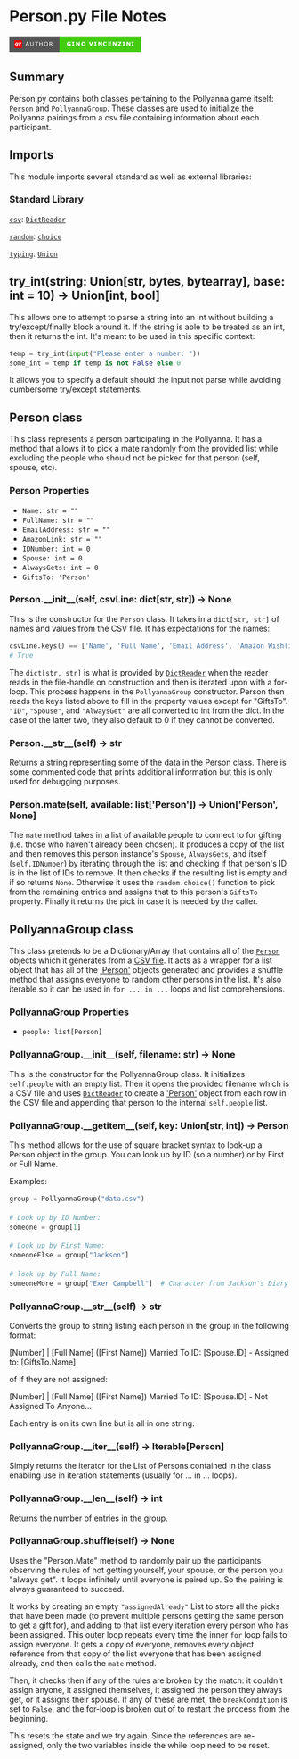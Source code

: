 # Person.py File Notes #

[![Author - Gino Vincenzini](https://raw.githubusercontent.com/GinoMan/PyPollyanna/master/docs/images/Author-Gino%20Vincenzini-brightgreen-badge.png)](https://ginovincenzini.com/)

## Summary ##

Person.py contains both classes pertaining to the Pollyanna game itself: [`Person`][person-class] and [`PollyannaGroup`][pollyannagroup-class]. These classes are used to initialize the Pollyanna pairings from a csv file containing information about each participant.

## Imports ##

This module imports several standard as well as external libraries:

### Standard Library ###

[`csv`][csvlib]: [`DictReader`][csvlib-dictreader]

[`random`][random]: [`choice`][random-choice]

[`typing`][typing]: [`Union`][typing-union]

## try_int(string: Union\[str, bytes, bytearray\], base: int = 10) -> Union\[int, bool\] ##

This allows one to attempt to parse a string into an int without building a try/except/finally block around it. If the string is able to be treated as an int, then it returns the int. It's meant to be used in this specific context:

```python
temp = try_int(input("Please enter a number: "))
some_int = temp if temp is not False else 0
```

It allows you to specify a default should the input not parse while avoiding cumbersome try/except statements.

## Person class ##

This class represents a person participating in the Pollyanna. It has a method that allows it to pick a mate randomly from the provided list while excluding the people who should not be picked for that person (self, spouse, etc).

### Person Properties ###

- `Name: str = ""`
- `FullName: str = ""`
- `EmailAddress: str = ""`
- `AmazonLink: str = ""`
- `IDNumber: int = 0`
- `Spouse: int = 0`
- `AlwaysGets: int = 0`
- `GiftsTo: 'Person'`

### Person.\_\_init\_\_(self, csvLine: dict\[str, str\]) -> None ###

This is the constructor for the `Person` class. It takes in a `dict[str, str]` of names and values from the CSV file. It has expectations for the names:

```python
csvLine.keys() == ['Name', 'Full Name', 'Email Address', 'Amazon Wishlist', 'ID', 'Spouse', 'I ALWAYS Get']
# True
```

The `dict[str, str]` is what is provided by [`DictReader`][csvLib-dictreader] when the reader reads in the file-handle on construction and then is iterated upon with a for-loop. This process happens in the `PollyannaGroup` constructor. Person then reads the keys listed above to fill in the property values except for "GiftsTo". `"ID"`, `"Spouse"`, and `"AlwaysGet"` are all converted to int from the dict. In the case of the latter two, they also default to 0 if they cannot be converted.

### Person.\_\_str\_\_(self) -> str ###

Returns a string representing some of the data in the Person class. There is some commented code that prints additional information but this is only used for debugging purposes.

### Person.mate(self, available: list\['Person'\]) -> Union['Person', None] ###

The `mate` method takes in a list of available people to connect to for gifting (i.e. those who haven't already been chosen). It produces a copy of the list and then removes this person instance's `Spouse`, `AlwaysGets`, and itself (`self.IDNumber`) by iterating through the list and checking if that person's ID is in the list of IDs to remove. It then checks if the resulting list is empty and if so returns `None`. Otherwise it uses the `random.choice()` function to pick from the remaining entries and assigns that to this person's `GiftsTo` property. Finally it returns the pick in case it is needed by the caller.

## PollyannaGroup class ##

This class pretends to be a Dictionary/Array that contains all of the [`Person`](#Person-class) objects which it generates from a [CSV file](https://github.com/GinoMan/PyPollyanna/blob/master/docs/data.md). It acts as a wrapper for a list object that has all of the ['Person'][person-class] objects generated and provides a shuffle method that assigns everyone to random other persons in the list. It's also iterable so it can be used in `for ... in ...` loops and list comprehensions. 

### PollyannaGroup Properties ###

- `people: list[Person]`

### PollyannaGroup.\_\_init\_\_(self, filename: str) -> None ###

This is the constructor for the PollyannaGroup class. It initializes `self.people` with an empty list. Then it opens the provided filename which is a CSV file and uses [`DictReader`][csvlib-dictreader] to create a ['Person'][person-class] object from each row in the CSV file and appending that person to the internal `self.people` list.

### PollyannaGroup.\_\_getitem\_\_(self, key: Union\[str, int\]) -> Person ###

This method allows for the use of square bracket syntax to look-up a Person object in the group. You can look up by ID (so a number) or by First or Full Name. 

Examples:

```python
group = PollyannaGroup("data.csv")

# Look up by ID Number:
someone = group[1]

# Look up by First Name:
someoneElse = group["Jackson"]

# look up by Full Name:
someoneMore = group["Exer Campbell"]  # Character from Jackson's Diary Web-comic
```

### PollyannaGroup.\_\_str\_\_(self) -> str ###

Converts the group to string listing each person in the group in the following format:

\[Number\] \| \[Full Name\] (\[First Name\]) Married To ID: \[Spouse.ID\] - Assigned to: \[GiftsTo.Name\]

of if they are not assigned:

\[Number\] \| \[Full Name\] (\[First Name\]) Married To ID: \[Spouse.ID\] - Not Assigned To Anyone...

Each entry is on its own line but is all in one string. 

### PollyannaGroup.\_\_iter\_\_(self) -> Iterable\[Person\] ###

Simply returns the iterator for the List of Persons contained in the class enabling use in iteration statements (usually for ... in ... loops).

### PollyannaGroup.\_\_len\_\_(self) -> int ###

Returns the number of entries in the group.

### PollyannaGroup.shuffle(self) -> None ###

Uses the "Person.Mate" method to randomly pair up the participants observing the rules of not getting yourself, your spouse, or the person you "always get". It loops infinitely until everyone is paired up. So the pairing is always guaranteed to succeed.

It works by creating an empty `"assignedAlready"` List to store all the picks that have been made (to prevent multiple persons getting the same person to get a gift for), and adding to that list every iteration every person who has been assigned. This outer loop repeats every time the inner `for` loop fails to assign everyone. It gets a copy of everyone, removes every object reference from that copy of the list everyone that has been assigned already, and then calls the `mate` method.

Then, it checks then if any of the rules are broken by the match: it couldn't assign anyone, it assigned themselves, it assigned the person they always get, or it assigns their spouse. If any of these are met, the `breakCondition` is set to `False`, and the for-loop is broken out of to restart the process from the beginning.

This resets the state and we try again. Since the references are re-assigned, only the two variables inside the while loop need to be reset.

[argparse]: https://docs.python.org/3.9/library/argparse.html
[argparse-ArgumentParser]: https://docs.python.org/3.9/library/argparse.html#argparse.ArgumentParser
[argparse-Namespace]: https://docs.python.org/3.9/library/argparse.html#the-namespace-object
[argparse-RawTextHelpFormatter]: https://docs.python.org/3.9/library/argparse.html#formatter-class

[configparser]: https://docs.python.org/3.9/library/configparser.html
[configparser-ConfigParser]: https://docs.python.org/3.9/library/configparser.html#configparser-objects

[csvlib]: https://docs.python.org/3.9/library/csv.html
[csvlib-dictreader]: https://docs.python.org/3.9/library/csv.html#csv.DictReader

[datetime]: https://docs.python.org/3.9/library/datetime.html
[datetime-datetime]: https://docs.python.org/3.9/library/datetime.html#datetime-objects
[datetime-date]: https://docs.python.org/3.9/library/datetime.html#date-objects
[datetime-timedelta]: https://docs.python.org/3.9/library/datetime.html#timedelta-objects

[email-mime-multipart]: https://docs.python.org/3.9/library/email.mime.html#email.mime.multipart.MIMEMultipart

[email-mime-text]: https://docs.python.org/3.9/library/email.mime.html#email.mime.text.MIMEText

[os]: https://docs.python.org/3.9/library/os.html
[os-system]: https://docs.python.org/3.9/library/os.html#os.system
[os-get_terminal_size]: https://docs.python.org/3.9/library/os.html#os.get_terminal_size
[os-mkdir]: https://docs.python.org/3.9/library/os.html#os.mkdir

[os-path]: https://docs.python.org/3.9/library/os.path.html
[os-path-expanduser]: https://docs.python.org/3.9/library/os.path.html#os.path.expanduser
[os-path-isdir]: https://docs.python.org/3.9/library/os.path.html#os.path.isdir
[os-path-join]: https://docs.python.org/3.9/library/os.path.html#os.path.join

[pathlib]: https://docs.python.org/3.9/library/pathlib.html
[pathlib-Path]: https://docs.python.org/3.9/library/pathlib.html#pathlib.Path

[platform]: https://docs.python.org/3.9/library/platform.html
[platform-system]: https://docs.python.org/3.9/library/platform.html#platform.system

[random]: https://docs.python.org/3.9/library/random.html
[random-choice]: https://docs.python.org/3.9/library/random.html#random.choice

[re]: https://docs.python.org/3.9/library/re.html
[re-sub]: https://docs.python.org/3.9/library/re.html#re.sub

[smtplib]: https://docs.python.org/3.9/library/smtplib.html
[smtplib-SMTP]: https://docs.python.org/3.9/library/smtplib.html#smtplib.SMTP
[smtplib-SMTPConnectError]: https://docs.python.org/3.9/library/smtplib.html#smtplib.SMTPConnectError
[smtplib-SMTPException]: https://docs.python.org/3.9/library/smtplib.html#smtplib.SMTPException

[tempfile]: https://docs.python.org/3.9/library/tempfile.html
[tempfile-gettempdir]: https://docs.python.org/3.9/library/tempfile.html#tempfile.gettempdir

[typing]: https://docs.python.org/3.9/library/typing.html
[typing-Union]: https://docs.python.org/3.9/library/typing.html#typing.Union
[typing-Optional]: https://docs.python.org/3.9/library/typing.html#typing.Optional

[colorama]: https://github.com/tartley/colorama
[colorama-back]: https://github.com/tartley/colorama#colored-output
[colorama-fore]: https://github.com/tartley/colorama#colored-output
[colorama-style]: https://github.com/tartley/colorama#colored-output
[colorama-deinit]: https://github.com/tartley/colorama#initialisation
[colorama-init]: https://github.com/tartley/colorama#initialisation

[jinja2]: https://jinja.palletsprojects.com/en/3.1.x/
[jinja2-FileSystemLoader]: https://jinja.palletsprojects.com/en/3.1.x/api/#jinja2.FileSystemLoader
[jinja2-Environment]: https://jinja.palletsprojects.com/en/3.1.x/api/#jinja2.Environment
[jinja2-Template]: https://jinja.palletsprojects.com/en/3.1.x/api/#jinja2.Template

[minify_html]: https://github.com/wilsonzlin/minify-html
[minify_html-minify]: https://docs.rs/minify-html/latest/minify_html/struct.Cfg.html

[progress-bar]: https://github.com/verigak/progress/
[progress-bar-IncrementalBar]: https://github.com/verigak/progress/#bars

[Main]: https://github.com/GinoMan/PyPollyanna/blob/master/docs/main.md
[Main-app_description]: https://github.com/GinoMan/PyPollyanna/blob/master/docs/main.md#app_description
[Main-reset_terminal_colors]: https://github.com/GinoMan/PyPollyanna/blob/master/docs/main.md#reset_terminal_colors---none
[Main-show_header]: https://github.com/GinoMan/PyPollyanna/blob/master/docs/main.md#show_headerprogram_name-str--the-pollyanna-lottery-system---none
[Main-display_example]: https://github.com/GinoMan/PyPollyanna/blob/master/docs/main.md#display_exampleperson-person-template-emailtemplate-txttemplate-emailtemplate---none
[Main-display_group]: https://github.com/GinoMan/PyPollyanna/blob/master/docs/main.md#display_groupgroup-pollyannagroup---none
[Main-display_associations]: https://github.com/GinoMan/PyPollyanna/blob/master/docs/main.md#display_associationsgroup-pollyannagroup---none
[Main-negative_answer]: https://github.com/GinoMan/PyPollyanna/blob/master/docs/main.md#negative_answerprompt_str-str-pos_answer-str--y---bool
[Main-parse_arguments]: https://github.com/GinoMan/PyPollyanna/blob/master/docs/main.md#parse_arguments---namespace
[Main-save_csv]: https://github.com/GinoMan/PyPollyanna/blob/master/docs/main.md#save_csvgroup-pollyannagroup---none
[Main-email_group]: https://github.com/GinoMan/PyPollyanna/blob/master/docs/main.md#email_groupgroup-pollyannagroup-template-emailtemplate-txttemplate-emailtemplate-is_test-bool---none
[Main-main]: https://github.com/GinoMan/PyPollyanna/blob/master/docs/main.md#main---none

[Person]: https://github.com/GinoMan/PyPollyanna/blob/master/docs/person.md
[try_int]: https://github.com/GinoMan/PyPollyanna/blob/master/docs/person.md#try_intstring-unionstr-bytes-bytearray-base-int--10---unionint-bool

[Person-class]: https://github.com/GinoMan/PyPollyanna/blob/master/docs/person.md#person-class
[Person-init]: https://github.com/GinoMan/PyPollyanna/blob/master/docs/person.md#person__init__self-csvline-dictstr-str---none
[Person-str]: https://github.com/GinoMan/PyPollyanna/blob/master/docs/person.md#person__str__self---str
[Person-mate]: https://github.com/GinoMan/PyPollyanna/blob/master/docs/person.md#personmateself-available-listperson---unionperson-none

[PollyannaGroup-class]: https://github.com/GinoMan/PyPollyanna/blob/master/docs/person.md#pollyannagroup-class
[PollyannaGroup-init]: https://github.com/GinoMan/PyPollyanna/blob/master/docs/person.md#pollyannagroup__init__self-filename-str---none
[PollyannaGroup-getitem]: https://github.com/GinoMan/PyPollyanna/blob/master/docs/person.md#pollyannagroup__getitem__self-key-unionstr-int---person
[PollyannaGroup-str]: https://github.com/GinoMan/PyPollyanna/blob/master/docs/person.md#pollyannagroup__str__self---str
[PollyannaGroup-iter]: https://github.com/GinoMan/PyPollyanna/blob/master/docs/person.md#pollyannagroup__iter__self---iterableperson
[PollyannaGroup-len]: https://github.com/GinoMan/PyPollyanna/blob/master/docs/person.md#pollyannagroup__len__self---int
[PollyannaGroup-shuffle]: https://github.com/GinoMan/PyPollyanna/blob/master/docs/person.md#pollyannagroupshuffleself---none

[SendEmail]: https://github.com/GinoMan/PyPollyanna/blob/master/docs/sendemail.md
[EmailHandler-class]: https://github.com/GinoMan/PyPollyanna/blob/master/docs/sendemail.md#emailhandler-class

[SMTPHandler-class]: https://github.com/GinoMan/PyPollyanna/blob/master/docs/sendemail.md#smtphandler-class
[SMTPHandler-init]: https://github.com/GinoMan/PyPollyanna/blob/master/docs/sendemail.md#smtphandler__init__self-configfilepath-str---none
[SMTPHandler-del]: https://github.com/GinoMan/PyPollyanna/blob/master/docs/sendemail.md#smtphandler__del__self---none
[SMTPHandler-SendEmail]: https://github.com/GinoMan/PyPollyanna/blob/master/docs/sendemail.md#smtphandlersendemailself-destination-str-content-str-text_content-str---liststr
[SMTPHandler-Connect]: https://github.com/GinoMan/PyPollyanna/blob/master/docs/sendemail.md#smtphandlerconnectself---none
[SMTPHandler-TestConnection]: https://github.com/GinoMan/PyPollyanna/blob/master/docs/sendemail.md#smtphandlertestconnectionself---tuplebool-str

[TXTHandler-class]: https://github.com/GinoMan/PyPollyanna/blob/master/docs/sendemail.md#txthandler-class
[TXTHandler-init]: https://github.com/GinoMan/PyPollyanna/blob/master/docs/sendemail.md#txthandler__init__self-configfilepath-str-----none
[TXTHandler-del]: https://github.com/GinoMan/PyPollyanna/blob/master/docs/sendemail.md#txthandler__del__self---none
[TXTHandler-SendEmail]: https://github.com/GinoMan/PyPollyanna/blob/master/docs/sendemail.md#txthandlerconnectself---none
[TXTHandler-Connect]: https://github.com/GinoMan/PyPollyanna/blob/master/docs/sendemail.md#txthandlertestconnectionself---bool
[TXTHandler-TestConnection]: https://github.com/GinoMan/PyPollyanna/blob/master/docs/sendemail.md#txthandlersendemailself-destination-str-content-str-text_content-str---liststr

[Email-class]: https://github.com/GinoMan/PyPollyanna/blob/master/docs/sendemail.md#email-class
[Email-init]: https://github.com/GinoMan/PyPollyanna/blob/master/docs/sendemail.md#email__init__self-recipient-str-content-str-text_content-str-handlernone---none
[Email-str]: https://github.com/GinoMan/PyPollyanna/blob/master/docs/sendemail.md#email__str__self---str
[Email-SendEmail]: https://github.com/GinoMan/PyPollyanna/blob/master/docs/sendemail.md#emailsendemailself---none

[Templates]: https://github.com/GinoMan/PyPollyanna/blob/master/docs/templates.md
[ContestSettings-class]: https://github.com/GinoMan/PyPollyanna/blob/master/docs/templates.md#contestsettings-class
[ContestSettings-init]: https://github.com/GinoMan/PyPollyanna/blob/master/docs/templates.md#contestsettings__init__self-facilitator-str-prize-str--bragging-rights-contest-bool--true---none

[EmailTemplate-class]: https://github.com/GinoMan/PyPollyanna/blob/master/docs/templates.md#emailtemplate-class
[EmailTemplate-init]: https://github.com/GinoMan/PyPollyanna/blob/master/docs/templates.md#emailtemplate__init__self-templatedirectory-str-filename-str-settings-contestsettings-html-bool--true---none
[EmailTemplate-render_for_person]: https://github.com/GinoMan/PyPollyanna/blob/master/docs/templates.md#emailtemplaterender_for_personself-person-person---str
[EmailTemplate-render_and_assign]: https://github.com/GinoMan/PyPollyanna/blob/master/docs/templates.md#emailtemplaterender_and_assignself-recipient-str-assignedname-str-assignednamefull-str-amazonwishlist-str---str
[EmailTemplate-render]: https://github.com/GinoMan/PyPollyanna/blob/master/docs/templates.md#emailtemplaterenderself---str
[EmailTemplate-set_values]: https://github.com/GinoMan/PyPollyanna/blob/master/docs/templates.md#emailtemplateset_valuesself-recipient-str-assignedname-str-assignednamefull-str-amazonwishlist-str---none

[Data-csv]: https://github.com/GinoMan/PyPollyanna/blob/master/docs/data.md

[Creds-conf]: https://github.com/GinoMan/PyPollyanna/blob/master/docs/creds.md

[Tests]: https://github.com/GinoMan/PyPollyanna/blob/master/docs/tests.md